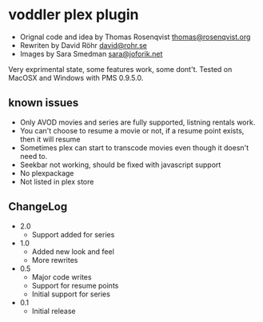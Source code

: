# voddler plex plugin 

* Orignal code and idea by Thomas Rosenqvist <thomas@rosenqvist.org>
* Rewriten by David Röhr <david@rohr.se>
* Images by Sara Smedman <sara@joforik.net>

Very exprimental state, some features work, some dont't. Tested on MacOSX and Windows with PMS 0.9.5.0.

## known issues

* Only AVOD movies and series are fully supported, listning rentals work.
* You can't choose to resume a movie or not, if a resume point exists, then it will resume
* Sometimes plex can start to transcode movies even though it doesn't need to.
* Seekbar not working, should be fixed with javascript support
* No plexpackage
* Not listed in plex store

## ChangeLog

* 2.0
    * Support added for series
* 1.0
    * Added new look and feel
    * More rewrites
* 0.5
    * Major code writes
    * Support for resume points
    * Initial support for series
* 0.1
    * Initial release
